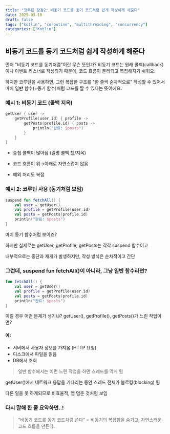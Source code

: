 ```yaml
---
title: "코루틴 장점2: 비동기 코드를 동기 코드처럼 쉽게 작성하게 해준다"
date: 2025-03-10
draft: false
tags: ["kotlin", "coroutine", "multithreading", "concurrency"]
categories: ["Kotlin"]
---
```


## 비동기 코드를 동기 코드처럼 쉽게 작성하게 해준다

먼저 "비동기 코드를 동기처럼"이란 무슨 뜻인가?
비동기 코드는 원래 콜백(callback)이나 이벤트 리스너로 작성되기 때문에,
코드 흐름이 분리되고 복잡해지기 쉬워요.

하지만 코루틴을 사용하면, 그런 복잡한 구조를 "한 줄씩 순차적으로" 작성할 수 있어서
마치 일반 함수(=동기 함수)처럼 코드를 짤 수 있다는 뜻이에요.


### 예시 1: 비동기 코드 (콜백 지옥)

```kotlin
getUser { user ->
    getProfile(user.id) { profile ->
        getPosts(profile.id) { posts ->
            println("완료: $posts")
        }
    }
}
```

- 중첩 콜백이 많아짐 (일명 콜백 헬/지옥)

- 코드 흐름이 위→아래로 자연스럽지 않음

- 예외 처리도 복잡


### 예시 2: 코루틴 사용 (동기처럼 보임)


```kotlin
suspend fun fetchAll() {
    val user = getUser()
    val profile = getProfile(user.id)
    val posts = getPosts(profile.id)
    println("완료: $posts")
}
```
마치 동기 함수처럼 보이죠?

하지만 실제로는 getUser, getProfile, getPosts는 각각 suspend 함수이고

내부적으로는 중단과 재개가 발생하지만, 작성 방식은 순차적이고 간단

### 그런데, suspend fun fetchAll()이 아니라, 그냥 일반 함수라면?

```kotlin
fun fetchAll() {
    val user = getUser()
    val profile = getProfile(user.id)
    val posts = getPosts(profile.id)
    println("완료: $posts")
}
```

이럴 경우 어떤 문제가 생기냐?
getUser(), getProfile(), getPosts()가 느린 작업이면?

#### 예:
- 서버에서 사용자 정보를 가져옴 (HTTP 요청)
- 디스크에서 파일을 읽음
- DB에서 조회

> 일반 함수에서는 이런 느린 작업을 하면 스레드를 막게 됨

getUser()에서 네트워크 응답을 기다리는 동안 스레드 전체가 블로킹(blocking) 됨

다른 일을 못 하게되므로 비효율적, 앱 멈춘 것처럼 보임


### 다시 말해 한 줄 요약하면..!

> "비동기 코드를 동기 코드처럼 쓴다" = 비동기의 복잡함을 숨기고, 자연스러운 코드 흐름을 만든다.
>
> 













